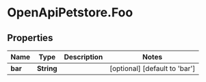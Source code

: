 # OpenApiPetstore.Foo

## Properties

Name | Type | Description | Notes
------------ | ------------- | ------------- | -------------
**bar** | **String** |  | [optional] [default to &#39;bar&#39;]


